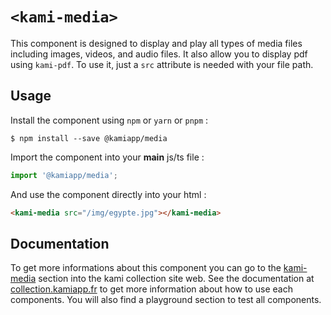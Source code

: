 # `<kami-media>`

This component is designed to display and play all types of media files including images, videos, and audio files. It also allow you to display pdf using ``kami-pdf``. To use it, just a ``src`` attribute is needed with your file path.

## Usage

Install the component using ``npm`` or ``yarn`` or ``pnpm`` :

```console
$ npm install --save @kamiapp/media
```

Import the component into your **main** js/ts file :

```js
import '@kamiapp/media';
```
And use the component directly into your html :

```html
<kami-media src="/img/egypte.jpg"></kami-media>
```
## Documentation

To get more informations about this component you can go to the [kami-media](https://www.collection.kamiapp.fr/docs/media.html) section into the kami collection site web. See the documentation at [collection.kamiapp.fr](https://www.collection.kamiapp.fr/) to get more information about how to use each components. You will also find a playground section to test all components.